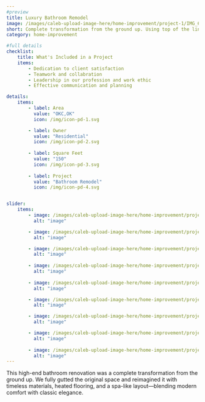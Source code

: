 ```yaml
---
#preview
title: Luxury Bathroom Remodel
image: /images/caleb-upload-image-here/home-improvement/project-1/IMG_6500.jpeg
short: Complete transformation from the ground up. Using top of the line waterproofing systems, timeless materials, heated floors, culminating a classic elegance in this full transformation.  .
category: home-improvement

#full details
checklist:
    title: What's Included in a Project
    items:
        - Dedication to client satisfaction
        - Teamwork and collabration
        - Leadership in our profession and work ethic
        - Effective communication and planning 

details:
    items:
        - label: Area
          value: "OKC,OK"
          icon: /img/icon-pd-1.svg

        - label: Owner
          value: "Residential"
          icon: /img/icon-pd-2.svg
        
        - label: Square Feet
          value: "150"
          icon: /img/icon-pd-3.svg
        
        - label: Project
          value: "Bathroom Remodel"
          icon: /img/icon-pd-4.svg


slider: 
    items:
        - image: /images/caleb-upload-image-here/home-improvement/project-1/IMG_6497.jpeg
          alt: "image"

        - image: /images/caleb-upload-image-here/home-improvement/project-1/IMG_6498.jpeg
          alt: "image"

        - image: /images/caleb-upload-image-here/home-improvement/project-1/IMG_6500.jpeg
          alt: "image"
        
        - image: /images/caleb-upload-image-here/home-improvement/project-1/IMG_6501.jpeg
          alt: "image"
          
        - image: /images/caleb-upload-image-here/home-improvement/project-1/IMG_6502.jpeg
          alt: "image"

        - image: /images/caleb-upload-image-here/home-improvement/project-1/IMG_6407.jpeg
          alt: "image"

        - image: /images/caleb-upload-image-here/home-improvement/project-1/IMG_6414.jpeg
          alt: "image"

        - image: /images/caleb-upload-image-here/home-improvement/project-1/IMG_6427.jpeg
          alt: "image"
        
        - image: /images/caleb-upload-image-here/home-improvement/project-1/IMG_6496.jpeg
          alt: "image"
---
```


This high-end bathroom renovation was a complete transformation from the ground up. We fully gutted the original space and reimagined it with timeless materials, heated flooring, and a spa-like layout—blending modern comfort with classic elegance.